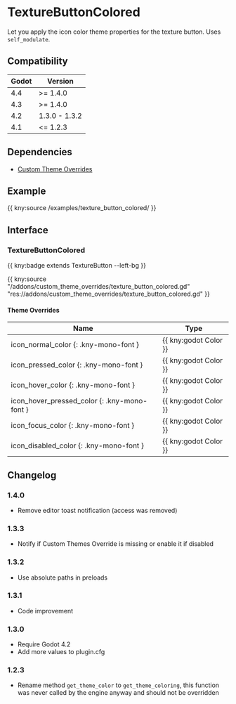 # TextureButtonColored

Let you apply the icon color theme properties for the texture button. Uses `self_modulate`.

## Compatibility

| Godot | Version       |
| ----- | ------------- |
| 4.4   | >= 1.4.0      |
| 4.3   | >= 1.4.0      |
| 4.2   | 1.3.0 - 1.3.2 |
| 4.1   | <= 1.2.3      |

## Dependencies

- [Custom Theme Overrides](custom_theme_overrides.md)

## Example

{{ kny:source /examples/texture_button_colored/ }}

## Interface

### TextureButtonColored

{{ kny:badge extends TextureButton --left-bg }}

{{ kny:source "/addons/custom_theme_overrides/texture_button_colored.gd" "res://addons/custom_theme_overrides/texture_button_colored.gd" }}

#### Theme Overrides

| Name                                         | Type                  |
| -------------------------------------------- | --------------------- |
| icon_normal_color {: .kny-mono-font }        | {{ kny:godot Color }} |
| icon_pressed_color {: .kny-mono-font }       | {{ kny:godot Color }} |
| icon_hover_color {: .kny-mono-font }         | {{ kny:godot Color }} |
| icon_hover_pressed_color {: .kny-mono-font } | {{ kny:godot Color }} |
| icon_focus_color {: .kny-mono-font }         | {{ kny:godot Color }} |
| icon_disabled_color {: .kny-mono-font }      | {{ kny:godot Color }} |

## Changelog

### 1.4.0

- Remove editor toast notification (access was removed)

### 1.3.3

- Notify if Custom Themes Override is missing or enable it if disabled

### 1.3.2

- Use absolute paths in preloads

### 1.3.1

- Code improvement

### 1.3.0

- Require Godot 4.2
- Add more values to plugin.cfg

### 1.2.3

- Rename method `get_theme_color` to `get_theme_coloring`, this function was never called by the engine anyway and should not be overridden
